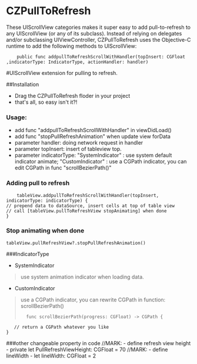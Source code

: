 # CZPullToRefresh
  These UIScrollView categories makes it super easy to add pull-to-refresh  to any UIScrollView (or any of its subclass). Instead of relying on delegates and/or subclassing UIViewController, CZPullToRefresh uses the Objective-C runtime to add the following methods to UIScrollView:

		public func addpullToRefreshScrollWithHandler(topInsert: CGFloat ,indicatorType: IndicatorType, actionHandler: handler)

#UIScrollView extension for pulling to refresh.

##Installation
 * Drag the CZPullToRefresh floder in your project
 * that's all, so easy isn't it?!

### Usage:
 * add func "addpullToRefreshScrollWithHandler" in viewDidLoad()
 * add func "stopPullRefreshAnimation" when update view forData
 * parameter handler: doing network request in handler
 * parameter topInsert: insert of tableview top.
 * parameter indicatorType: "SystemIndicator" : use system default indicator animate; "CustomIndicator" : use a CGPath indicator, you can edit CGPath in func "scrollBezierPath()"

### Adding pull to refresh
		tableView.addpullToRefreshScrollWithHandler(topInsert, indicatorType: indicatorType) {
	// prepend data to dataSource, insert cells at top of table view
    // call [tableView.pullToRefreshView stopAnimating] when done
  	}

### Stop animating when done
	tableView.pullRefreshView?.stopPullRefreshAnimation() 



###IndicatorType
 * SystemIndicator
 
> use system animation indicator when loading data.

 * CustomIndicator

> use a CGPath indicator, you can rewrite CGPath in function: scrollBezierPath()
>
>		func scrollBezierPath(progress: CGFloat) -> CGPath {
       // return a CGPath whatever you like
    }

###other changeable property in code
		 //MARK: - define refresh view height -
		private let PullRefreshViewHeight: CGFloat = 70
    	//MARK: - define lineWidth -
   	 let lineWidth: CGFloat = 2



